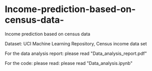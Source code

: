 # Income-prediction-based-on-census-data-
Income prediction based on census data

Dataset: UCI Machine Learning Repository, Census income data set

For the data analysis report: please read "Data_analysis_report.pdf"

For the code: please read: please read "Data_analysis.ipynb"
